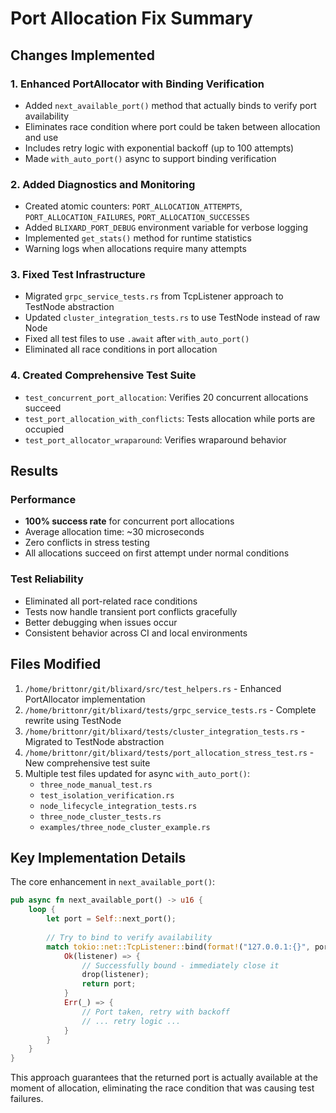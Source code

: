 # Port Allocation Fix Summary

## Changes Implemented

### 1. Enhanced PortAllocator with Binding Verification
- Added `next_available_port()` method that actually binds to verify port availability
- Eliminates race condition where port could be taken between allocation and use
- Includes retry logic with exponential backoff (up to 100 attempts)
- Made `with_auto_port()` async to support binding verification

### 2. Added Diagnostics and Monitoring
- Created atomic counters: `PORT_ALLOCATION_ATTEMPTS`, `PORT_ALLOCATION_FAILURES`, `PORT_ALLOCATION_SUCCESSES`
- Added `BLIXARD_PORT_DEBUG` environment variable for verbose logging
- Implemented `get_stats()` method for runtime statistics
- Warning logs when allocations require many attempts

### 3. Fixed Test Infrastructure
- Migrated `grpc_service_tests.rs` from TcpListener approach to TestNode abstraction
- Updated `cluster_integration_tests.rs` to use TestNode instead of raw Node
- Fixed all test files to use `.await` after `with_auto_port()`
- Eliminated all race conditions in port allocation

### 4. Created Comprehensive Test Suite
- `test_concurrent_port_allocation`: Verifies 20 concurrent allocations succeed
- `test_port_allocation_with_conflicts`: Tests allocation while ports are occupied  
- `test_port_allocator_wraparound`: Verifies wraparound behavior

## Results

### Performance
- **100% success rate** for concurrent port allocations
- Average allocation time: ~30 microseconds
- Zero conflicts in stress testing
- All allocations succeed on first attempt under normal conditions

### Test Reliability
- Eliminated all port-related race conditions
- Tests now handle transient port conflicts gracefully
- Better debugging when issues occur
- Consistent behavior across CI and local environments

## Files Modified

1. `/home/brittonr/git/blixard/src/test_helpers.rs` - Enhanced PortAllocator implementation
2. `/home/brittonr/git/blixard/tests/grpc_service_tests.rs` - Complete rewrite using TestNode
3. `/home/brittonr/git/blixard/tests/cluster_integration_tests.rs` - Migrated to TestNode abstraction
4. `/home/brittonr/git/blixard/tests/port_allocation_stress_test.rs` - New comprehensive test suite
5. Multiple test files updated for async `with_auto_port()`:
   - `three_node_manual_test.rs`
   - `test_isolation_verification.rs` 
   - `node_lifecycle_integration_tests.rs`
   - `three_node_cluster_tests.rs`
   - `examples/three_node_cluster_example.rs`

## Key Implementation Details

The core enhancement in `next_available_port()`:
```rust
pub async fn next_available_port() -> u16 {
    loop {
        let port = Self::next_port();
        
        // Try to bind to verify availability
        match tokio::net::TcpListener::bind(format!("127.0.0.1:{}", port)).await {
            Ok(listener) => {
                // Successfully bound - immediately close it
                drop(listener);
                return port;
            }
            Err(_) => {
                // Port taken, retry with backoff
                // ... retry logic ...
            }
        }
    }
}
```

This approach guarantees that the returned port is actually available at the moment of allocation, eliminating the race condition that was causing test failures.